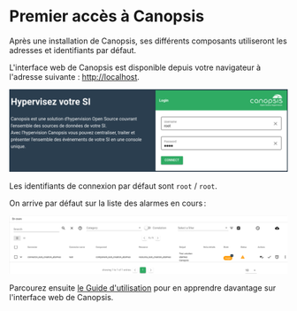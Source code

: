 # Premier accès à Canopsis

Après une installation de Canopsis, ses différents composants utiliseront les adresses et identifiants par défaut.

L'interface web de Canopsis est disponible depuis votre navigateur à l'adresse suivante : <http://localhost>.

![Login](./img/login.png)

Les identifiants de connexion par défaut sont `root` / `root`.

On arrive par défaut sur la liste des alarmes en cours :

![Alarmes](./img/alarmes.png)

Parcourez ensuite [le Guide d'utilisation](../index.md) pour en apprendre davantage sur l'interface web de Canopsis.
